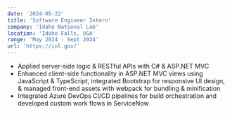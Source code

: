 ```yaml
---
date: '2024-05-22'
title: 'Software Engineer Intern'
company: 'Idaho National Lab'
location: 'Idaho Falls, USA'
range: 'May 2024 - Sept 2024'
url: 'https://inl.gov/'
---
```


- Applied server-side logic & RESTful APIs with C# & ASP.NET MVC
- Enhanced client-side functionality in ASP.NET MVC views using JavaScript & TypeScript, integrated Bootstrap for responsive UI design, & managed front-end assets with webpack for bundling & minification
- Integrated Azure DevOps CI/CD pipelines for build orchestration and developed custom work flows in ServiceNow
